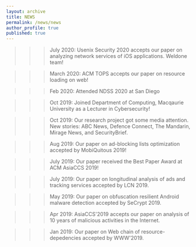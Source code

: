 ```yaml
---
layout: archive
title: NEWS
permalink: /news/news
author_profile: true
published: true
---
```


>>> July 2020: Usenix Security 2020 accepts our paper on analyzing network services of iOS applications. Weldone team!

>>> March 2020: ACM TOPS accepts our paper on resource loading on web!

>>> Feb 2020: Attended NDSS 2020 at San Diego

>>> Oct 2019: Joined Department of Computing, Macqaurie University as a Lecturer in Cybersecurity!

>>> Oct 2019: Our research project got some media attention. New stories: ABC News, Defence Connect, The Mandarin, Mirage News, and SecurityBrief.

>>> Aug 2019: Our paper on ad-blocking lists optimization accepted by MobiQuitous 2019!

>>> July 2019: Our paper received the Best Paper Award at ACM AsiaCCS 2019!

>>> July 2019: Our paper on longitudinal analysis of ads and tracking services accepted by LCN 2019.

>>> May 2019: Our paper on obfuscation resilient Android malware detection accepted by SeCrypt 2019.

>>> Apr 2019: AsiaCCS'2019 accepts our paper on analysis of 10 years of malicious activities in the Internet.

>>> Jan 2019: Our paper on Web chain of resource-depedencies accepted by WWW'2019.